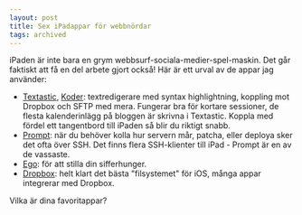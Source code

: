 ```yaml
---
layout: post
title: Sex iPadappar för webbnördar
tags: archived
---
```


iPaden är inte bara en grym webbsurf-sociala-medier-spel-maskin. Det går faktiskt att få en del arbete gjort också! Här är ett urval av de appar jag använder:

* [Textastic](http://www.textasticapp.com), [Koder](http://www.koderapp.com): textredigerare med syntax highlightning, koppling mot Dropbox och SFTP med mera. Fungerar bra för kortare sessioner, de flesta kalenderinlägg på bloggen är skrivna i Textastic. Koppla med fördel ett tangentbord till iPaden så blir du riktigt snabb.
* [Prompt](http://www.panic.com/blog/2011/04/introducing-prompt-ssh-for-ios): när du behöver kolla hur servern mår, patcha, eller deploya sker det ofta över SSH. Det finns flera SSH-klienter till iPad - Prompt är en av de vassaste.
* [Ego](http://ego-app.com): för att stilla din sifferhunger.
* [Dropbox](http://www.dropbox.com/ipad): helt klart det bästa "filsystemet" för iOS, många appar integrerar med Dropbox.

Vilka är dina favoritappar?
